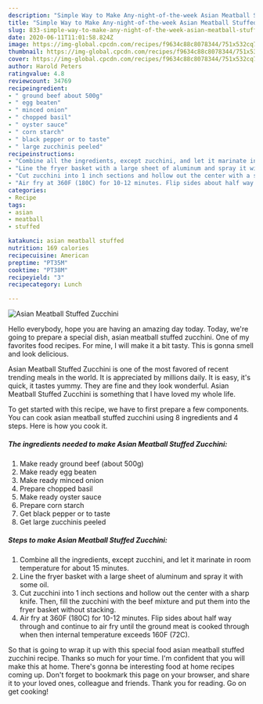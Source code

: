 ```yaml
---
description: "Simple Way to Make Any-night-of-the-week Asian Meatball Stuffed Zucchini"
title: "Simple Way to Make Any-night-of-the-week Asian Meatball Stuffed Zucchini"
slug: 833-simple-way-to-make-any-night-of-the-week-asian-meatball-stuffed-zucchini
date: 2020-06-11T11:01:58.824Z
image: https://img-global.cpcdn.com/recipes/f9634c88c8078344/751x532cq70/asian-meatball-stuffed-zucchini-recipe-main-photo.jpg
thumbnail: https://img-global.cpcdn.com/recipes/f9634c88c8078344/751x532cq70/asian-meatball-stuffed-zucchini-recipe-main-photo.jpg
cover: https://img-global.cpcdn.com/recipes/f9634c88c8078344/751x532cq70/asian-meatball-stuffed-zucchini-recipe-main-photo.jpg
author: Harold Peters
ratingvalue: 4.8
reviewcount: 34769
recipeingredient:
- " ground beef about 500g"
- " egg beaten"
- " minced onion"
- " chopped basil"
- " oyster sauce"
- " corn starch"
- " black pepper or to taste"
- " large zucchinis peeled"
recipeinstructions:
- "Combine all the ingredients, except zucchini, and let it marinate in room temperature for about 15 minutes."
- "Line the fryer basket with a large sheet of aluminum and spray it with some oil."
- "Cut zucchini into 1 inch sections and hollow out the center with a sharp knife. Then, fill the zucchini with the beef mixture and put them into the fryer basket without stacking."
- "Air fry at 360F (180C) for 10-12 minutes. Flip sides about half way through and continue to air fry until the ground meat is cooked through when then internal temperature exceeds 160F (72C)."
categories:
- Recipe
tags:
- asian
- meatball
- stuffed

katakunci: asian meatball stuffed 
nutrition: 169 calories
recipecuisine: American
preptime: "PT35M"
cooktime: "PT38M"
recipeyield: "3"
recipecategory: Lunch

---
```



![Asian Meatball Stuffed Zucchini](https://img-global.cpcdn.com/recipes/f9634c88c8078344/751x532cq70/asian-meatball-stuffed-zucchini-recipe-main-photo.jpg)

Hello everybody, hope you are having an amazing day today. Today, we're going to prepare a special dish, asian meatball stuffed zucchini. One of my favorites food recipes. For mine, I will make it a bit tasty. This is gonna smell and look delicious.

Asian Meatball Stuffed Zucchini is one of the most favored of recent trending meals in the world. It is appreciated by millions daily. It is easy, it's quick, it tastes yummy. They are fine and they look wonderful. Asian Meatball Stuffed Zucchini is something that I have loved my whole life.




To get started with this recipe, we have to first prepare a few components. You can cook asian meatball stuffed zucchini using 8 ingredients and 4 steps. Here is how you cook it.

<!--inarticleads1-->

##### The ingredients needed to make Asian Meatball Stuffed Zucchini:

1. Make ready  ground beef (about 500g)
1. Make ready  egg beaten
1. Make ready  minced onion
1. Prepare  chopped basil
1. Make ready  oyster sauce
1. Prepare  corn starch
1. Get  black pepper or to taste
1. Get  large zucchinis peeled




<!--inarticleads2-->

##### Steps to make Asian Meatball Stuffed Zucchini:

1. Combine all the ingredients, except zucchini, and let it marinate in room temperature for about 15 minutes.
1. Line the fryer basket with a large sheet of aluminum and spray it with some oil.
1. Cut zucchini into 1 inch sections and hollow out the center with a sharp knife. Then, fill the zucchini with the beef mixture and put them into the fryer basket without stacking.
1. Air fry at 360F (180C) for 10-12 minutes. Flip sides about half way through and continue to air fry until the ground meat is cooked through when then internal temperature exceeds 160F (72C).




So that is going to wrap it up with this special food asian meatball stuffed zucchini recipe. Thanks so much for your time. I'm confident that you will make this at home. There's gonna be interesting food at home recipes coming up. Don't forget to bookmark this page on your browser, and share it to your loved ones, colleague and friends. Thank you for reading. Go on get cooking!
